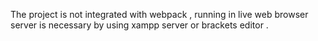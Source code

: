 The project is not integrated with webpack , running in live web browser server is necessary by using xampp server or brackets editor . 
